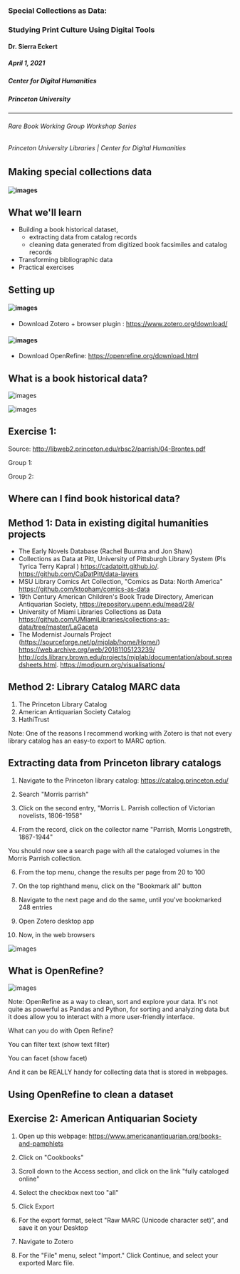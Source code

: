 ### Special Collections as Data:
### Studying Print Culture Using Digital Tools

#### Dr. Sierra Eckert
##### April 1, 2021
##### Center for Digital Humanities
##### Princeton University

---

###### Rare Book Working Group Workshop Series 
###### Princeton University Libraries | Center for Digital Humanities



## Making special collections data

#### ![images](../images/Chyrsal-Bibdata.jpg)



## What we'll learn

- Building a book historical dataset,<!-- .element: class="fragment" data-fragment-index="1" -->
	- extracting data from catalog records 
	- cleaning data generated from digitized book facsimiles and catalog records
- Transforming bibliographic data <!-- .element: class="fragment" data-fragment-index="2" -->
- Practical exercises <!-- .element: class="fragment" data-fragment-index="3" -->



## Setting up

#### ![images](../images/Zotero-logo.png)
-  Download Zotero +  browser plugin : https://www.zotero.org/download/

#### ![images](../images/OpenRefine-logo.png)
- Download OpenRefine: https://openrefine.org/download.html



## What is a book historical data?

![images](../images/bronte-bib-desc.png)


![images](../images/marc.png)


## Exercise 1: 

Source: http://libweb2.princeton.edu/rbsc2/parrish/04-Brontes.pdf

Group 1: 

Group 2: 

## Where can I find book historical data?


## Method 1: Data in existing digital humanities projects

- The Early Novels Database (Rachel Buurma and Jon Shaw)
- Collections as Data at Pitt, University of Pittsburgh Library System (PIs Tyrica Terry Kapral ) https://cadatpitt.github.io/. https://github.com/CaDatPitt/data-layers
- MSU Library Comics Art Collection, "Comics as Data: North America" https://github.com/ktopham/comics-as-data
- 19th Century American Children's Book Trade Directory, American Antiquarian Society, https://repository.upenn.edu/mead/28/ 
- University of Miami Libraries Collections as Data https://github.com/UMiamiLibraries/collections-as-data/tree/master/LaGaceta
- The Modernist Journals Project (https://sourceforge.net/p/mjplab/home/Home/) https://web.archive.org/web/20181105123239/ http://cds.library.brown.edu/projects/mjplab/documentation/about.spreadsheets.html. https://modjourn.org/visualisations/





## Method 2: Library Catalog MARC data

1. The Princeton Library Catalog  
2. American Antiquarian Society Catalog  
3. HathiTrust

Note: 
One of the reasons I recommend working with Zotero is that not every library catalog has an easy-to export to MARC option.



## Extracting data from Princeton library catalogs

1. Navigate to the Princeton library catalog: https://catalog.princeton.edu/

2. Search "Morris parrish"

3. Click on the second entry, "Morris L. Parrish collection of Victorian novelists, 1806-1958" 

4. From the record, click on the collector name "Parrish, Morris Longstreth, 1867-1944" 

You should now see a search page with all the cataloged volumes in the Morris Parrish collection.

6. From the top menu, change the results per page from 20 to 100

7. On the top righthand menu, click on the "Bookmark all" button

8. Navigate to the next page and do the same, until you've bookmarked 248 entries


9. Open Zotero desktop app

10. Now, in the web browsers 

![images](../images/url.png)





## What is OpenRefine?

![images](../images/OpenRefine.png)


Note:
OpenRefine as a way to clean, sort and explore your data. It's not quite as powerful as Pandas and Python, for sorting and analyzing data but it does allow you to interact with a more user-friendly interface.

What can you do with Open Refine?

You can filter text (show text filter)

You can facet (show facet)

And it can be REALLY handy for collecting data that is stored in webpages.


## Using OpenRefine to clean a dataset



## Exercise 2: American Antiquarian Society

1. Open up this webpage: https://www.americanantiquarian.org/books-and-pamphlets

2. Click on "Cookbooks"

3. Scroll down to the Access section, and click on the link "fully cataloged online"

4. Select the checkbox next too "all"

5. Click Export

6. For the export format, select "Raw MARC (Unicode character set)", and save it on your Desktop

7. Navigate to Zotero

8. For the "File" menu, select "Import." Click Continue, and select your exported Marc file.

